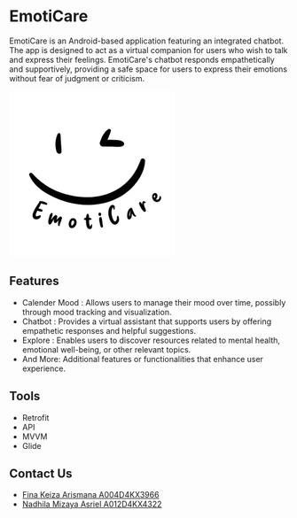 
# EmotiCare

EmotiCare is an Android-based application featuring an integrated chatbot. The app is designed to act as a virtual companion for users who wish to talk and express their feelings.
EmotiCare's chatbot responds empathetically and supportively, providing a safe space for users to express their emotions without fear of judgment or criticism.


![Logo](https://github.com/nadhilamizayaasriel/emoticaresjson/blob/716c7b1f66fea657ce2bb7918c50a724cbde2268/logo.png?raw=true)


## Features

- Calender Mood : Allows users to manage their mood over time, possibly through mood tracking and visualization.
- Chatbot : Provides a virtual assistant that supports users by offering empathetic responses and helpful suggestions.
- Explore : Enables users to discover resources related to mental health, emotional well-being, or other relevant topics.
- And More: Additional features or functionalities that enhance user experience.



## Tools
- Retrofit
- API
- MVVM
- Glide
## Contact Us

- [Fina Keiza Arismana A004D4KX3966](https://github.com/alweismiau)
- [Nadhila Mizaya Asriel A012D4KX4322](https://github.com/nadhilamizayaasriel)

